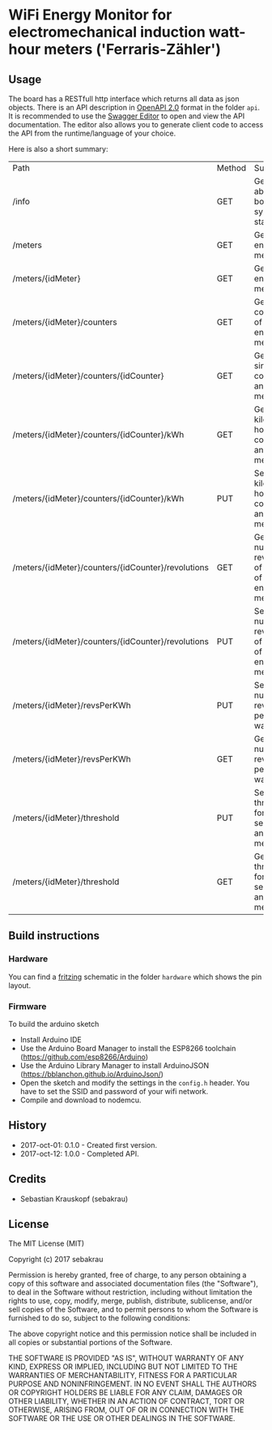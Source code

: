 # WiFi Energy Monitor for electromechanical induction watt-hour meters ('Ferraris-Zähler')

## Usage
The board has a RESTfull http interface which returns all data as json objects.
There is an API description in [OpenAPI 2.0](https://github.com/OAI/OpenAPI-Specification) format in the folder `api`. 
It is recommended to use the [Swagger Editor](https://editor.swagger.io/) to open and view the API documentation. 
The editor also allows you to generate client code to access the API from the runtime/language of your choice.

Here is also a short summary:

<table><tr><td>Path</td><td>Method</td><td>Summary</td></tr><tr><td>/info</td><td>GET</td><td>Gets info about board and system status.</td></tr><tr><td>/meters</td><td>GET</td><td>Gets the energy meters.</td></tr><tr><td>/meters/{idMeter}</td><td>GET</td><td>Gets an energy meter.</td></tr><tr><td>/meters/{idMeter}/counters</td><td>GET</td><td>Gets the counters of an energy meter.</td></tr><tr><td>/meters/{idMeter}/counters/{idCounter}</td><td>GET</td><td>Gets a single counter of an energy meter.</td></tr><tr><td>/meters/{idMeter}/counters/{idCounter}/kWh</td><td>GET</td><td>Gets the kilowatt-hour of a counter of an energy meter.</td></tr><tr><td>/meters/{idMeter}/counters/{idCounter}/kWh</td><td>PUT</td><td>Set the kilowatt-hour counter of an energy meter.</td></tr><tr><td>/meters/{idMeter}/counters/{idCounter}/revolutions</td><td>GET</td><td>Gets the number of revolutions of the disc of an energy meter.</td></tr><tr><td>/meters/{idMeter}/counters/{idCounter}/revolutions</td><td>PUT</td><td>Set the number of revolutions of the disk of an energy meter.</td></tr><tr><td>/meters/{idMeter}/revsPerKWh</td><td>PUT</td><td>Sets the number of revolutions per kilo watt-hour.</td></tr><tr><td>/meters/{idMeter}/revsPerKWh</td><td>GET</td><td>Gets the number of revolutions per kilo watt-hour.</td></tr><tr><td>/meters/{idMeter}/threshold</td><td>PUT</td><td>Sets the threshold for the sensor of an energy meter.</td></tr><tr><td>/meters/{idMeter}/threshold</td><td>GET</td><td>Gets the threshold for the sensor of an energy meter.</td></tr></table>


## Build instructions

### Hardware
You can find a [fritzing](http://fritzing.org) schematic in the folder `hardware` which shows the pin layout. 

### Firmware
To build the arduino sketch
- Install Arduino IDE
 - Use the Arduino Board Manager to install the ESP8266 toolchain (https://github.com/esp8266/Arduino) 
 - Use the Arduino Library Manager to install ArduinoJSON (https://bblanchon.github.io/ArduinoJson/)
- Open the sketch and modify the settings in the `config.h` header. You have to set the SSID and password of your wifi network.
- Compile and download to nodemcu.

## History
- 2017-oct-01: 0.1.0 - Created first version.
- 2017-oct-12: 1.0.0 - Completed API.

## Credits
- Sebastian Krauskopf (sebakrau)

## License
The MIT License (MIT)

Copyright (c) 2017 sebakrau

Permission is hereby granted, free of charge, to any person obtaining a copy
of this software and associated documentation files (the "Software"), to deal
in the Software without restriction, including without limitation the rights
to use, copy, modify, merge, publish, distribute, sublicense, and/or sell
copies of the Software, and to permit persons to whom the Software is
furnished to do so, subject to the following conditions:

The above copyright notice and this permission notice shall be included in all
copies or substantial portions of the Software.

THE SOFTWARE IS PROVIDED "AS IS", WITHOUT WARRANTY OF ANY KIND, EXPRESS OR
IMPLIED, INCLUDING BUT NOT LIMITED TO THE WARRANTIES OF MERCHANTABILITY,
FITNESS FOR A PARTICULAR PURPOSE AND NONINFRINGEMENT. IN NO EVENT SHALL THE
AUTHORS OR COPYRIGHT HOLDERS BE LIABLE FOR ANY CLAIM, DAMAGES OR OTHER
LIABILITY, WHETHER IN AN ACTION OF CONTRACT, TORT OR OTHERWISE, ARISING FROM,
OUT OF OR IN CONNECTION WITH THE SOFTWARE OR THE USE OR OTHER DEALINGS IN THE
SOFTWARE.
